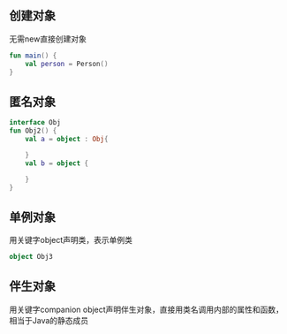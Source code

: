 
## 创建对象
无需new直接创建对象
```kotlin
fun main() {
    val person = Person()
}
```

## 匿名对象
```kotlin
interface Obj
fun Obj2() {
    val a = object : Obj{

    }
    val b = object {

    }
}

```

## 单例对象
用关键字object声明类，表示单例类
```kotlin
object Obj3
```

## 伴生对象
用关键字companion object声明伴生对象，直接用类名调用内部的属性和函数，相当于Java的静态成员
```kotlin

```

